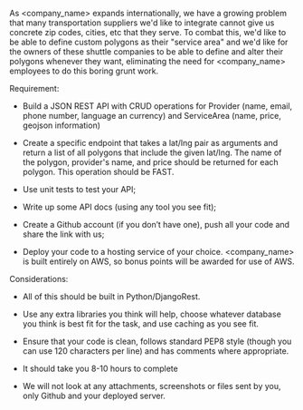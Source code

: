 
As <company_name> expands internationally, we have a growing problem that many transportation suppliers we'd like to integrate cannot give us concrete zip codes, cities, etc that they serve.
To combat this, we'd like to be able to define custom polygons as their "service area" and we'd like for the owners of these shuttle companies to be able to define and alter their polygons whenever they want, eliminating the need for <company_name> employees to do this boring grunt work.


Requirement:

+ Build a JSON REST API with CRUD operations for Provider (name, email, phone number, language an currency) and ServiceArea (name, price, geojson information)

+ Create a specific endpoint that takes a lat/lng pair as arguments and return a list of all polygons that include the given lat/lng. The name of the polygon, provider's name, and price should be returned for each polygon. This operation should be FAST.

+ Use unit tests to test your API;

+ Write up some API docs (using any tool you see fit);

+ Create a Github account (if you don’t have one), push all your code and share the link with us;

+ Deploy your code to a hosting service of your choice. <company_name> is built entirely on AWS, so bonus points will be awarded for use of AWS.



Considerations:

+ All of this should be built in Python/DjangoRest. 

+ Use any extra libraries you think will help, choose whatever database you think is best fit for the task, and use caching as you see fit.

+ Ensure that your code is clean, follows standard PEP8 style (though you can use 120 characters per line) and has comments where appropriate.

+ It should take you 8-10 hours to complete 

+ We will not look at any attachments, screenshots or files sent by you, only Github and your deployed server.
